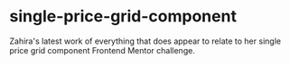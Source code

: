 # single-price-grid-component
Zahira's latest work of everything that does appear to relate to her single price grid component Frontend Mentor challenge.
